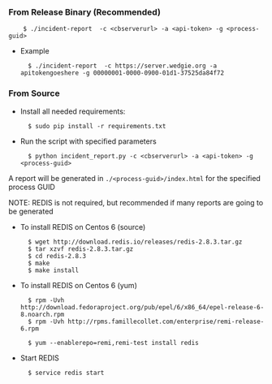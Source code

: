 ### From Release Binary (Recommended)

        $ ./incident-report  -c <cbserverurl> -a <api-token> -g <process-guid>

* Example

        $ ./incident-report  -c https://server.wedgie.org -a apitokengoeshere -g 00000001-0000-0900-01d1-37525da84f72

### From Source
* Install all needed requirements:

        $ sudo pip install -r requirements.txt

* Run the script with specified parameters

        $ python incident_report.py -c <cbserverurl> -a <api-token> -g <process-guid>

A report will be generated in `./<process-guid>/index.html` for the specified process GUID

NOTE: REDIS is not required, but recommended if many reports are going to be generated

* To install REDIS on Centos 6 (source)

        $ wget http://download.redis.io/releases/redis-2.8.3.tar.gz
        $ tar xzvf redis-2.8.3.tar.gz
        $ cd redis-2.8.3
        $ make
        $ make install

* To install REDIS on Centos 6 (yum)

        $ rpm -Uvh http://download.fedoraproject.org/pub/epel/6/x86_64/epel-release-6-8.noarch.rpm
        $ rpm -Uvh http://rpms.famillecollet.com/enterprise/remi-release-6.rpm

        $ yum --enablerepo=remi,remi-test install redis

* Start REDIS

        $ service redis start

